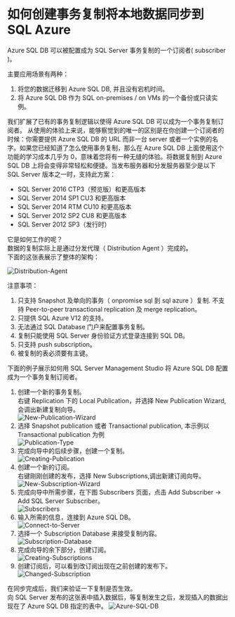 
# 如何创建事务复制将本地数据同步到 SQL Azure #
Azure SQL DB 可以被配置成为 SQL Server 事务复制的一个订阅者( subscriber )。


主要应用场景有两种：

1.	将您的数据迁移到 Azure SQL DB, 并且没有宕机时间。
2.	将 Azure SQL DB 作为 SQL on-premises / on VMs 的一个备份或只读实例。

我们扩展了已有的事务复制逻辑以使得 Azure SQL DB 可以成为一个事务复制订阅者。
从使用的体验上来说，能够察觉到的唯一的区别是在你创建一个订阅者的时候：你需要提供 Azure SQL DB 的 URL 而非一台 server 或者一个实例的名字。如果您已经知道了怎么使用事务复制，那么在 Azure SQL DB 上面使用这个功能的学习成本几乎为 0，意味着您将有一种无缝的体验。将数据复制到 Azure SQL DB 上将会变得非常轻松和便捷。当发布服务器和分发服务器至少是以下 SQL Server 版本之一时，支持此方案：



- 	SQL Server 2016 CTP3（预览版）和更高版本 
-	SQL Server 2014 SP1 CU3 和更高版本
-	SQL Server 2014 RTM CU10 和更高版本
-	SQL Server 2012 SP2 CU8 和更高版本
-	SQL Server 2012 SP3（发行时）

它是如何工作的呢？  
数据的复制实际上是通过分发代理（ Distribution Agent ）完成的。  
下面的这张表展示了整体的架构：

![Distribution-Agent](media/aog-sql-service-transaction-copy/Distribution-Agent.png "Distribution Agent")

注意事项：

1. 只支持 Snapshot 及单向的事务（ onpromise sql 到 sql azure ）复制. 不支持 Peer-to-peer transactional replication 及 merge replication。
2. 只提供 SQL Azure V12 的支持。
3. 无法通过 SQL Database 门户来配置事务复制。
4. 复制只能使用 SQL Server 身份验证方式登录连接到 SQL DB。
5. 只支持 push subscription。
6. 被复制的表必须要有主键。

下面的例子展示如何用 SQL Server Management Studio 将 Azure SQL DB 配置成为一个事务复制订阅者。

1. 创建一个新的事务复制。  
右键 Replication 下的 Local Publication，并选择 New Publication Wizard,会调出新建复制向导。  
    ![New-Publication-Wizard](media/aog-sql-service-transaction-copy/New-Publication-Wizard.png "New Publication Wizard")
2. 选择 Snapshot publication 或者 Transactional publication, 本示例以 Transactional publication 为例  
    ![Publication-Type](media/aog-sql-service-transaction-copy/Publication-Type.png "Publication Type")
3. 完成向导中的后续步骤，创建一个复制。  
    ![Creating-Publication](media/aog-sql-service-transaction-copy/Creating-Publication.png "Creating Publication")
4. 创建一个新的订阅。  
   右键刚刚创建的发布，选择 New Subscriptions,调出新建订阅向导。  
    ![New-Subscription-Wizard](media/aog-sql-service-transaction-copy/New-Subscription-Wizard.png "New Subscription Wizard")
5. 完成向导中所需步骤，在下图 Subscribers 页面，点击 Add Subscriber -> Add SQL Server Subscriber。  
    ![Subscribers](media/aog-sql-service-transaction-copy/Subscribers.png "Subscribers")
6. 输入所需的信息，连接到 Azure SQL DB。  
    ![Connect-to-Server](media/aog-sql-service-transaction-copy/Connect-to-Server.png "Connect to Server")
7. 选择一个 Subscription Database 来接受复制内容。  
    ![Subscription-Database](media/aog-sql-service-transaction-copy/Subscription-Database.png "Subscription Database")
8. 完成向导的余下部分，创建订阅。  
    ![Creating-Subscriptions](media/aog-sql-service-transaction-copy/Creating-Subscriptions.png "Creating Subscriptions")
9. 创建订阅后，可以看到改订阅出现在之前创建的发布下。  
    ![Changed-Subscription](media/aog-sql-service-transaction-copy/Changed-Subscription.png "Changed Subscription")

在同步完成后，我们来验证一下复制是否生效。  
向 SQL Server 发布的这张表中插入数据后，等复制发生之后，发现插入的数据出现在了 Azure SQL DB 指定的表中。
![Azure-SQL-DB](media/aog-sql-service-transaction-copy/Azure-SQL-DB.png "Azure SQL DB")
